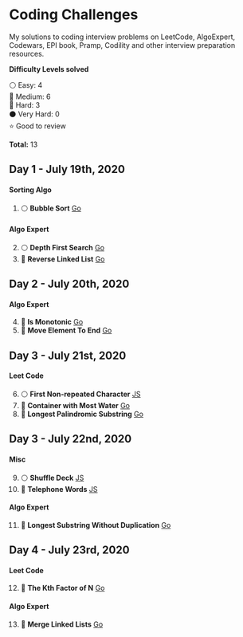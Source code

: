# Coding Challenges
My solutions to coding interview problems on LeetCode, AlgoExpert, Codewars, EPI book, Pramp, Codility and other interview preparation resources.

__Difficulty Levels solved__

 :white_circle: Easy: 4  
 :large_blue_circle: Medium: 6  
 :red_circle: Hard: 3  
 :black_circle: Very Hard: 0  
 :star: Good to review  

 __Total:__ 13

<!-- --------------------------------------------------------------------------------------------------------------------- -->
## Day 1 - July 19th, 2020

#### Sorting Algo
1. :white_circle: __Bubble Sort__ [Go](Easy/bubbleSort/Go)

#### Algo Expert
2. :white_circle: __Depth First Search__ [Go](Easy/depthFirstSearch/Go)
3. :red_circle: __Reverse Linked List__ [Go](Hard/reverseLinkedList/Go)


<!-- --------------------------------------------------------------------------------------------------------------------- -->

## Day 2 - July 20th, 2020

#### Algo Expert
4. :large_blue_circle: __Is Monotonic__ [Go](Medium/monotonicArray/Go)
5. :large_blue_circle: __Move Element To End__ [Go](Medium/moveElementToEnd/Go)

<!-- --------------------------------------------------------------------------------------------------------------------- -->

## Day 3 - July 21st, 2020

#### Leet Code
6. :white_circle: __First Non-repeated Character__ [JS](Easy/firstNonRepeatedCharacter/Javascript)
7. :large_blue_circle: __Container with Most Water__ [Go](Medium/containerWithMostWater/Go)
8. :large_blue_circle: __Longest Palindromic Substring__ [Go](Medium/longestPalindromicSubstring/Go)

<!-- --------------------------------------------------------------------------------------------------------------------- -->


## Day 3 - July 22nd, 2020

#### Misc
9. :white_circle: __Shuffle Deck__ [JS](Easy/shuffleDeck/Javascript)
10. :large_blue_circle: __Telephone Words__ [JS](Medium/telephoneWords/Javascript)

#### Algo Expert
11. :red_circle: __Longest Substring Without Duplication__ [Go](Hard/longestSubstringWithoutDuplication/Go)
<!-- --------------------------------------------------------------------------------------------------------------------- -->
## Day 4 - July 23rd, 2020

#### Leet Code
12. :large_blue_circle: __The Kth Factor of N__ [Go](Medium/kthFactorOfN/Go)

#### Algo Expert
13. :red_circle: __Merge Linked Lists__ [Go](Hard/mergeLinkedLists/Go)
<!-- --------------------------------------------------------------------------------------------------------------------- -->
